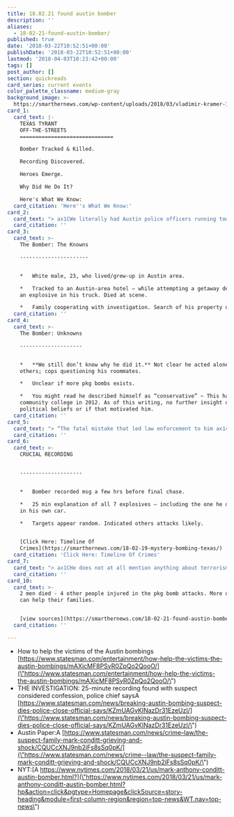 ```yaml
---
title: 18.02.21 found austin bomber
description: ''
aliases:
  - 18-02-21-found-austin-bomber/
published: true
date: '2018-03-22T10:52:51+00:00'
publishDate: '2018-03-22T10:52:51+00:00'
lastmod: '2018-04-03T10:23:42+00:00'
tags: []
post_author: []
section: quickreads
card_series: current events
color_palette_classname: medium-gray
background_image: >-
  https://smarthernews.com/wp-content/uploads/2018/03/vladimir-kramer-145-unsplash-scaled.jpg
card_1:
  card_text: |-
    TEXAS TYRANT  
    OFF-THE-STREETS
    ==============================

    Bomber Tracked & Killed.

    Recording Discovered.

    Heroes Emerge.

    Why Did He Do It?

    Here's What We Know:
  card_citation: 'Here''s What We Know:'
card_2:
  card_text: "> ax1CWe literally had Austin police officers running towards a vehicle that had an explosive device in it. That detonated. **That is unbelievable courage. Those are heroes**.ax1Dn> n> Christopher Combs, FBI's special agent in charge - San Antonio Field Division, Mach 21, 2018"
  card_citation: ''
card_3:
  card_text: >-
    The Bomber: The Knowns

    ----------------------


    *   White male, 23, who lived/grew-up in Austin area.

    *   Tracked to an Austin-area hotel – while attempting a getaway detonated
    an explosive in his truck. Died at scene.

    *   Family cooperating with investigation. Search of his property ongoing.
  card_citation: ''
card_4:
  card_text: >-
    The Bomber: Unknowns

    --------------------


    *   **We still don’t know why he did it.** Not clear he acted alone or with
    others; cops questioning his roommates.

    *   Unclear if more pkg bombs exists.

    *   You might read he described himself as “conservative” ~ This happened in
    community college in 2012. As of this writing, no further insight on his
    political beliefs or if that motivated him.
  card_citation: ''
card_5:
  card_text: "> “The fatal mistake that led law enforcement to him ax14 because he was pretty good at evading surveillance cameras ax14 was when he walked into Home Depot.”n> n> U.S. Rep. Mike McCaul (R - Tx) House Homeland Security Committee speaks about where bomber bought supplies."
  card_citation: ''
card_6:
  card_text: >-
    CRUCIAL RECORDING  


    --------------------


    *   Bomber recorded msg a few hrs before final chase.

    *   25 min explanation of all 7 explosives – including the one he detonated
    in his own car.

    *   Targets appear random. Indicated others attacks likely.


    [Click Here: Timeline Of
    Crimes](https://smarthernews.com/18-02-19-mystery-bombing-texas/)
  card_citation: 'Click Here: Timeline Of Crimes'
card_7:
  card_text: "> ax1CHe does not at all mention anything about terrorism nor does he mention anything about hate. But instead, it is the outcry of a very challenged young man, talking about challenges in his personal life that led him to this point.ax1Dn> n> Police Chief Brian Manley, Austin PD, March 21, 2018"
  card_citation: ''
card_10:
  card_text: >-
    2 men died - 4 other people injured in the pkg bomb attacks. More on how you
    can help their families.


    [view sources](https://smarthernews.com/18-02-21-found-austin-bomber/)
  card_citation: ''

---
```

*   How to help the victims of the Austin bombings [https://www.statesman.com/entertainment/how-help-the-victims-the-austin-bombings/mAXicMF8PSyR0ZpQo2QooO/](\"https://www.statesman.com/entertainment/how-help-the-victims-the-austin-bombings/mAXicMF8PSyR0ZpQo2QooO/\")
*   THE INVESTIGATION: 25-minute recording found with suspect considered confession, police chief saysA [https://www.statesman.com/news/breaking-austin-bombing-suspect-dies-police-close-official-says/KZmUAGvKlNazDr31EzeUzI/](\"https://www.statesman.com/news/breaking-austin-bombing-suspect-dies-police-close-official-says/KZmUAGvKlNazDr31EzeUzI/\")
*   Austin Paper:A [https://www.statesman.com/news/crime–law/the-suspect-family-mark-conditt-grieving-and-shock/CQUCcXNJ9nb2iFs8sSq0pK/](\"https://www.statesman.com/news/crime--law/the-suspect-family-mark-conditt-grieving-and-shock/CQUCcXNJ9nb2iFs8sSq0pK/\")
*   NYT:[A https://www.nytimes.com/2018/03/21/us/mark-anthony-conditt-austin-bomber.html?](\"https://www.nytimes.com/2018/03/21/us/mark-anthony-conditt-austin-bomber.html?hp&action=click&pgtype=Homepage&clickSource=story-heading&module=first-column-region&region=top-news&WT.nav=top-news\")